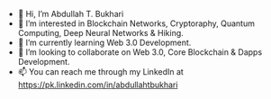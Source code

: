 - 👋 Hi, I’m Abdullah T. Bukhari 
- 👀 I’m interested in Blockchain Networks, Cryptoraphy, Quantum Computing, Deep Neural Networks & Hiking.
- 🌱 I’m currently learning Web 3.0 Development.
- 💞️ I’m looking to collaborate on Web 3.0, Core Blockchain & Dapps Development.
- 📫 You can reach me through my LinkedIn at https://pk.linkedin.com/in/abdullahtbukhari

<!---
AbdullahTBukhari/AbdullahTBukhari is a ✨ special ✨ repository because its `README.md` (this file) appears on your GitHub profile.
You can click the Preview link to take a look at your changes.
--->

